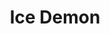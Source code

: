---
title: "Ice Demon"
download: ""
shortdesc: "Ice Demon is a simple, but very challenging arcade-style game of survival. Get points by defeating the endless army of Fire Demons that fall from the sky until you eventually get taken down. Try to get the highest scores you can!"
---